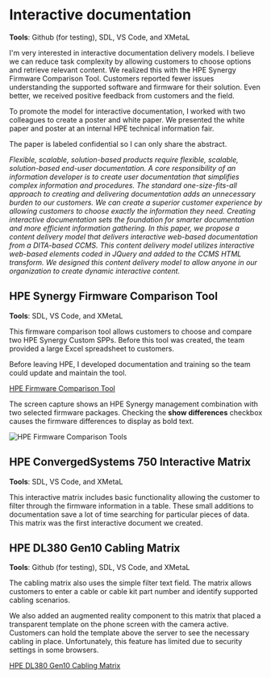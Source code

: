 



# Interactive documentation

**Tools**: Github (for testing), SDL, VS Code, and XMetaL

I'm very interested in interactive documentation delivery models. I believe we can reduce task complexity by allowing customers to choose options and retrieve relevant content. We realized this with the HPE Synergy Firmware Comparison Tool. Customers reported fewer issues understanding the supported software and firmware for their solution. Even better, we received positive feedback from customers and the field.

To promote the model for interactive documentation, I worked with two colleagues to create a poster and white paper. We presented the white paper and poster at an internal HPE technical information fair.

The paper is labeled confidential so I can only share the abstract.

_Flexible, scalable, solution-based products require flexible, scalable, solution-based end-user documentation. A core responsibility of an information developer is to create user documentation that simplifies complex information and procedures. The standard one-size-fits-all approach to creating and delivering documentation adds an unnecessary burden to our customers. We can create a superior customer experience by allowing customers to choose exactly the information they need. Creating interactive documentation sets the foundation for smarter documentation and more efficient information gathering. In this paper, we propose a content delivery model that delivers interactive web-based documentation from a DITA-based CCMS. This content delivery model utilizes interactive web-based elements coded in JQuery and added to the CCMS HTML transform. We designed this content delivery model to allow anyone in our organization to create dynamic interactive content._

## HPE Synergy Firmware Comparison Tool

**Tools**: SDL, VS Code, and XMetaL

This firmware comparison tool allows customers to choose and compare two HPE Synergy Custom SPPs. Before this tool was created, the team provided a large Excel spreadsheet to customers.

Before leaving HPE, I developed documentation and training so the team could update and maintain the tool.

[HPE Firmware Comparison Tool](https://techhub.hpe.com/eginfolib/synergy/sw_release_info/C.6.1_IS.6.1.html)

The screen capture shows an HPE Synergy management combination with two selected firmware packages. Checking the **show differences** checkbox causes the firmware differences to display as bold text.

![HPE Firmware Comparison Tools](https://chriskpeterson.github.io/vuepress2/public/HPE-firmware-comparison-tool.png)

## HPE ConvergedSystems 750 Interactive Matrix

**Tools**: SDL, VS Code, and XMetaL

This interactive matrix includes basic functionality allowing the customer to filter through the firmware information in a table. These small additions to documentation save a lot of time searching for particular pieces of data. This matrix was the first interactive document we created.

## HPE DL380 Gen10 Cabling Matrix

**Tools**: Github (for testing), SDL, VS Code, and XMetaL

The cabling matrix also uses the simple filter text field. The matrix allows customers to enter a cable or cable kit part number and identify supported cabling scenarios.

We also added an augmented reality component to this matrix that placed a transparent template on the phone screen with the camera active. Customers can hold the template above the server to see the necessary cabling in place. Unfortunately, this feature has limited due to security settings in some browsers.

[HPE DL380 Gen10 Cabling Matrix](https://techhub.hpe.com/eginfolib/servers/CableMatrix/DL380_Gen10_diagrams.html)
